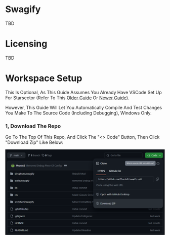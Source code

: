 # Swagify
TBD

# Licensing
TBD

# Workspace Setup
This Is Optional, As This Guide Assumes You Already Have VSCode Set Up For Starsector (Refer To This [Older Guide](https://fractalsoftworks.com/forum/index.php?topic=19532.0) Or [Newer Guide](https://fractalsoftworks.com/forum/index.php?topic=29638.0)).

However, This Guide Will Let You Automatically Compile And Test Changes You Make To The Source Code (Including Debugging), Windows Only.


### 1, Download The Repo
Go To The Top Of This Repo, And Click The "<> Code" Button, Then Click "Download Zip" Like Below:

![1st Step](https://raw.githubusercontent.com/PhonieZ/swagify/main/res/setup_images/1.png)
